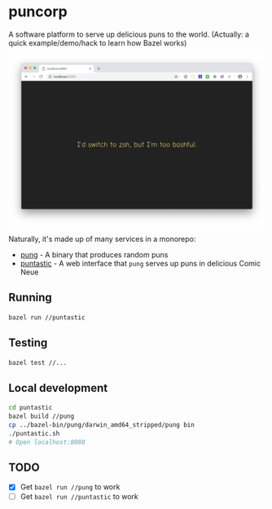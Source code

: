 # puncorp

A software platform to serve up delicious puns to the world. (Actually: a quick example/demo/hack to learn how Bazel works)

![Screenshot](screenshot.png)

Naturally, it's made up of many services in a monorepo:

* [pung](pung) - A binary that produces random puns
* [puntastic](puntastic) - A web interface that `pung` serves up puns in delicious Comic Neue

## Running

```bash
bazel run //puntastic
```

## Testing

```bash
bazel test //...
```

## Local development

```bash
cd puntastic
bazel build //pung
cp ../bazel-bin/pung/darwin_amd64_stripped/pung bin
./puntastic.sh
# Open localhost:8080
```

## TODO

- [x] Get `bazel run //pung` to work
- [ ] Get `bazel run //puntastic` to work